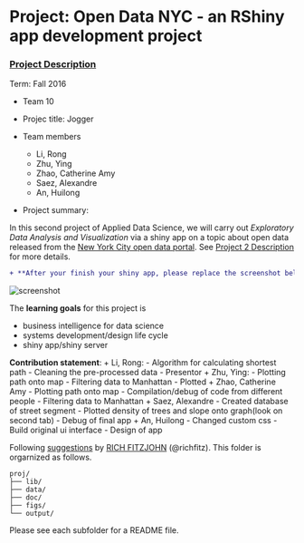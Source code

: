 # Project: Open Data NYC - an RShiny app development project
### [Project Description](doc/project2_desc.md)

Term: Fall 2016

+ Team 10
+ Projec title: Jogger
+ Team members
	+ Li, Rong
	+ Zhu, Ying
	+ Zhao, Catherine Amy
	+ Saez, Alexandre
	+ An, Huilong
	
+ Project summary: 

In this second project of Applied Data Science, we will carry out *Exploratory Data Analysis and Visualization* via a shiny app on a topic about open data released from the [New York City open data portal](https://nycopendata.socrata.com/). See [Project 2 Description](doc/project2_desc.md) for more details.  

```diff
+ **After your finish your shiny app, please replace the screenshot below with one from your own app.**
```

![screenshot](https://github.com/TZstatsADS/Fall2016-Proj2-grp10/blob/master/doc/screenshot.png)

The **learning goals** for this project is 
- business intelligence for data science
- systems development/design life cycle
- shiny app/shiny server
	
**Contribution statement**: 
	+ Li, Rong: 
		- Algorithm for calculating shortest path
		- Cleaning the pre-processed data
		- Presentor
	+ Zhu, Ying:
		- Plotting path onto map
		- Filtering data to Manhattan
		- Plotted 
	+ Zhao, Catherine Amy
		- Plotting path onto map
		- Compilation/debug of code from different people
		- Filtering data to Manhattan
	+ Saez, Alexandre
		- Created database of street segment
		- Plotted density of trees and slope onto graph(look on second tab)
		- Debug of final app
	+ An, Huilong 
		- Changed custom css
		- Build original ui interface
		- Design of app

Following [suggestions](http://nicercode.github.io/blog/2013-04-05-projects/) by [RICH FITZJOHN](http://nicercode.github.io/about/#Team) (@richfitz). This folder is orgarnized as follows.

```
proj/
├── lib/
├── data/
├── doc/
├── figs/
└── output/
```

Please see each subfolder for a README file.

